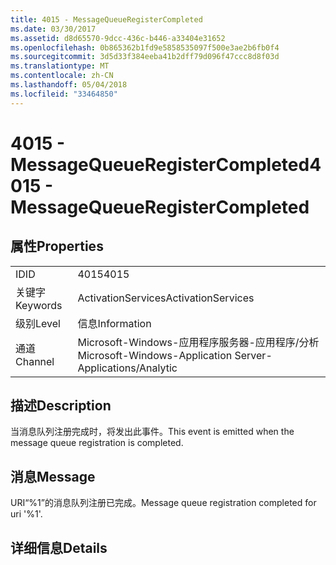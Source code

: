 ```yaml
---
title: 4015 - MessageQueueRegisterCompleted
ms.date: 03/30/2017
ms.assetid: d8d65570-9dcc-436c-b446-a33404e31652
ms.openlocfilehash: 0b865362b1fd9e5858535097f500e3ae2b6fb0f4
ms.sourcegitcommit: 3d5d33f384eeba41b2dff79d096f47ccc8d8f03d
ms.translationtype: MT
ms.contentlocale: zh-CN
ms.lasthandoff: 05/04/2018
ms.locfileid: "33464850"
---
```

# <a name="4015---messagequeueregistercompleted"></a><span data-ttu-id="e439d-102">4015 - MessageQueueRegisterCompleted</span><span class="sxs-lookup"><span data-stu-id="e439d-102">4015 - MessageQueueRegisterCompleted</span></span>
## <a name="properties"></a><span data-ttu-id="e439d-103">属性</span><span class="sxs-lookup"><span data-stu-id="e439d-103">Properties</span></span>  
  
|||  
|-|-|  
|<span data-ttu-id="e439d-104">ID</span><span class="sxs-lookup"><span data-stu-id="e439d-104">ID</span></span>|<span data-ttu-id="e439d-105">4015</span><span class="sxs-lookup"><span data-stu-id="e439d-105">4015</span></span>|  
|<span data-ttu-id="e439d-106">关键字</span><span class="sxs-lookup"><span data-stu-id="e439d-106">Keywords</span></span>|<span data-ttu-id="e439d-107">ActivationServices</span><span class="sxs-lookup"><span data-stu-id="e439d-107">ActivationServices</span></span>|  
|<span data-ttu-id="e439d-108">级别</span><span class="sxs-lookup"><span data-stu-id="e439d-108">Level</span></span>|<span data-ttu-id="e439d-109">信息</span><span class="sxs-lookup"><span data-stu-id="e439d-109">Information</span></span>|  
|<span data-ttu-id="e439d-110">通道</span><span class="sxs-lookup"><span data-stu-id="e439d-110">Channel</span></span>|<span data-ttu-id="e439d-111">Microsoft-Windows-应用程序服务器-应用程序/分析</span><span class="sxs-lookup"><span data-stu-id="e439d-111">Microsoft-Windows-Application Server-Applications/Analytic</span></span>|  
  
## <a name="description"></a><span data-ttu-id="e439d-112">描述</span><span class="sxs-lookup"><span data-stu-id="e439d-112">Description</span></span>  
 <span data-ttu-id="e439d-113">当消息队列注册完成时，将发出此事件。</span><span class="sxs-lookup"><span data-stu-id="e439d-113">This event is emitted when the message queue registration is completed.</span></span>  
  
## <a name="message"></a><span data-ttu-id="e439d-114">消息</span><span class="sxs-lookup"><span data-stu-id="e439d-114">Message</span></span>  
 <span data-ttu-id="e439d-115">URI“%1”的消息队列注册已完成。</span><span class="sxs-lookup"><span data-stu-id="e439d-115">Message queue registration completed for uri '%1'.</span></span>  
  
## <a name="details"></a><span data-ttu-id="e439d-116">详细信息</span><span class="sxs-lookup"><span data-stu-id="e439d-116">Details</span></span>

